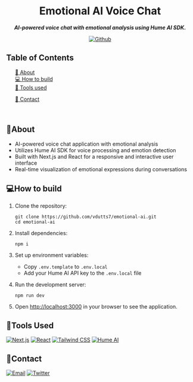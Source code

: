 <div align="center">

  <h1 align="center">
        Emotional AI Voice Chat
    </h1>
    <p align="center"> 
        <i><b>AI-powered voice chat with emotional analysis using Hume AI SDK.</b></i>
        <br /> 
    </p>

[![Github][github]][github-url]


</div>



## Table of Contents

  <ol>
    <a href="#about">📝 About</a><br/>
    <a href="#how-to-build">💻 How to build</a><br/>
    <a href="#tools-used">🔧 Tools used</a>
        <ul>
        </ul>
    <a href="#contact">👤 Contact</a>
  </ol>

<br/>

## 📝About

- AI-powered voice chat application with emotional analysis
- Utilizes Hume AI SDK for voice processing and emotion detection
- Built with Next.js and React for a responsive and interactive user interface
- Real-time visualization of emotional expressions during conversations

## 💻How to build

1. Clone the repository:
   ```
   git clone https://github.com/vdutts7/emotional-ai.git
   cd emotional-ai
   ```

2. Install dependencies:
   ```
   npm i
   ```

3. Set up environment variables:
   - Copy `.env.template` to `.env.local`
   - Add your Hume AI API key to the `.env.local` file

4. Run the development server:
   ```
   npm run dev
   ```

5. Open [http://localhost:3000](http://localhost:3000) in your browser to see the application.

## 🔧Tools Used

[![Next.js][Next.js]][Next.js-url]
[![React][React.js]][React-url]
[![Tailwind CSS][TailwindCSS]][TailwindCSS-url]
[![Hume AI][HumeAI]][HumeAI-url]

## 👤Contact

[![Email][email]][email-url]
[![Twitter][twitter]][twitter-url]

<!-- MARKDOWN LINKS & IMAGES -->
<!-- https://www.markdownguide.org/basic-syntax/#reference-style-links -->

[Next.js]: https://img.shields.io/badge/next.js-000000?style=for-the-badge&logo=nextdotjs&logoColor=white
[Next.js-url]: https://nextjs.org/
[React.js]: https://img.shields.io/badge/React-20232A?style=for-the-badge&logo=react&logoColor=61DAFB
[React-url]: https://reactjs.org/
[TailwindCSS]: https://img.shields.io/badge/Tailwind_CSS-38B2AC?style=for-the-badge&logo=tailwind-css&logoColor=white
[TailwindCSS-url]: https://tailwindcss.com/
[HumeAI]: https://img.shields.io/badge/Hume_AI-4A154B?style=for-the-badge&logo=hume&logoColor=white
[HumeAI-url]: https://hume.ai/
[email]: https://img.shields.io/badge/me@vd7.io-FFCA28?style=for-the-badge&logo=Gmail&logoColor=00bbff&color=black
[email-url]: #
[github]: https://img.shields.io/badge/💻Github-000000?style=for-the-badge
[github-url]: https://github.com/vdutts7/emotional-ai
[twitter]: https://img.shields.io/badge/Twitter-FFCA28?style=for-the-badge&logo=Twitter&logoColor=00bbff&color=black
[twitter-url]: https://twitter.com/vdutts7/
